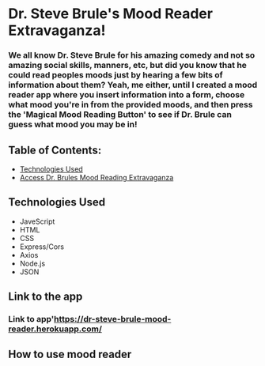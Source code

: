# Dr. Steve Brule's Mood Reader Extravaganza!
### We all know Dr. Steve Brule for his amazing comedy and not so amazing social skills, manners, etc, but did you know that he could read peoples moods just by hearing a few bits of information about them? Yeah, me either, until I created a mood reader app where you insert information into a form, choose what mood you're in from the provided moods, and then press the 'Magical Mood Reading Button' to see if Dr. Brule can guess what mood you may be in!

## Table of Contents:
* [Technologies Used](#technologiesused)
* [Access Dr. Brules Mood Reading Extravaganza](#runApp)

## <a name="technologiesused"></a>Technologies Used

* JaveScript
* HTML
* CSS
* Express/Cors
* Axios
* Node.js
* JSON

## <a name="runApp"></a>Link to the app
### Link to app'https://dr-steve-brule-mood-reader.herokuapp.com/

## <a name="howtouse"></a>How to use mood reader

